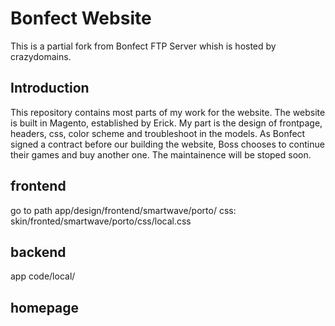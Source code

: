 # Bonfect Website
This is a partial fork from Bonfect FTP Server whish is hosted by crazydomains.

## Introduction
This repository contains most parts of my work for the website. The website is built in Magento, established by Erick. My part is the design of frontpage, headers, css, color scheme and troubleshoot in the models. As Bonfect signed a contract before our building the website, Boss chooses to continue their games and buy another one. The maintainence will be stoped soon.

## frontend
go to path app/design/frontend/smartwave/porto/
css: skin/fronted/smartwave/porto/css/local.css

## backend
app code/local/

## homepage

